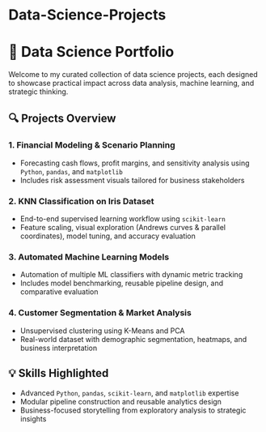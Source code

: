 # Data-Science-Projects

# 🧠 Data Science Portfolio

Welcome to my curated collection of data science projects, each designed to showcase practical impact across data analysis, machine learning, and strategic thinking. 

## 🔍 Projects Overview

### 1. Financial Modeling & Scenario Planning
- Forecasting cash flows, profit margins, and sensitivity analysis using `Python`, `pandas`, and `matplotlib`
- Includes risk assessment visuals tailored for business stakeholders

### 2. KNN Classification on Iris Dataset
- End-to-end supervised learning workflow using `scikit-learn`
- Feature scaling, visual exploration (Andrews curves & parallel coordinates), model tuning, and accuracy evaluation

### 3. Automated Machine Learning Models
- Automation of multiple ML classifiers with dynamic metric tracking
- Includes model benchmarking, reusable pipeline design, and comparative evaluation

### 4. Customer Segmentation & Market Analysis
- Unsupervised clustering using K-Means and PCA
- Real-world dataset with demographic segmentation, heatmaps, and business interpretation

## 💡 Skills Highlighted
- Advanced `Python`, `pandas`, `scikit-learn`, and `matplotlib` expertise
- Modular pipeline construction and reusable analytics design
- Business-focused storytelling from exploratory analysis to strategic insights
